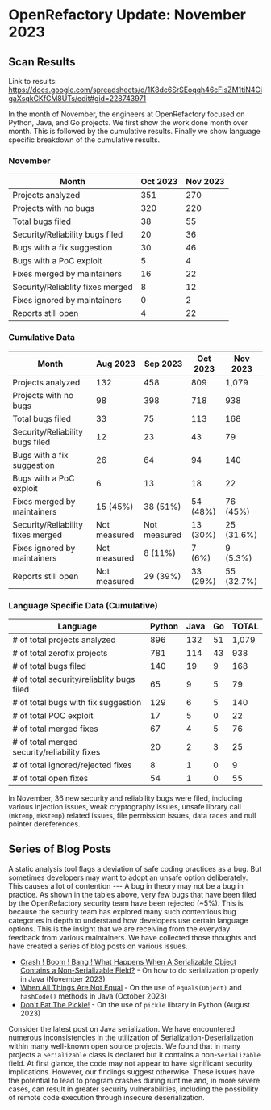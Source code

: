 
# OpenRefactory Update: November 2023

## Scan Results
Link to results: https://docs.google.com/spreadsheets/d/1K8dc6SrSEoqqh46cFisZM1tiN4CigaXsqkCKfCM8UTs/edit#gid=228743971

In the month of November, the engineers at OpenRefactory focused on Python, Java, and Go projects. We first show the work done month over month. This is followed by the cumulative results. Finally we show language specific breakdown of the cumulative results.

### November
| Month                                | Oct 2023 | Nov 2023 |
|--------------------------------------|----------|----------|
| Projects analyzed                    | 351      | 270      |
| Projects with no bugs                | 320      | 220      |
| Total bugs filed                     | 38       | 55       |
| Security/Reliability bugs filed      | 20       | 36       |
| Bugs with a fix suggestion           | 30       | 46       |
| Bugs with a PoC exploit              | 5        |  4       |
| Fixes merged by maintainers          | 16       | 22       |
| Security/Reliablity fixes merged     | 8        | 12       |
| Fixes ignored by maintainers         | 0        | 2        |
| Reports still open                   | 4        | 22       |


### Cumulative Data
| Month                                | Aug 2023     | Sep 2023     | Oct 2023 | Nov 2023   |
|--------------------------------------|--------------|--------------|----------|------------|
| Projects analyzed                    | 132          | 458          | 809      | 1,079      |
| Projects with no bugs                | 98           | 398          | 718      | 938        |
| Total bugs filed                     | 33           | 75           | 113      | 168        |
| Security/Reliability bugs filed      | 12           | 23           | 43       | 79         |
| Bugs with a fix suggestion           | 26           | 64           | 94       | 140        |
| Bugs with a PoC exploit              | 6            | 13           | 18       | 22         |
| Fixes merged by maintainers          | 15 (45%)     | 38 (51%)     | 54 (48%) | 76 (45%)   |
| Security/Reliability fixes merged    | Not measured | Not measured | 13 (30%) | 25 (31.6%) |
| Fixes ignored by maintainers         | Not measured | 8 (11%)      | 7 (6%)   | 9 (5.3%)   |
| Reports still open                   | Not measured | 29 (39%)     | 33 (29%) | 55 (32.7%) |


### Language Specific Data (Cumulative)
| Language                                       | Python | Java | Go | TOTAL |
| ---------------------------------------------- | ------ | ---- | -- | ----- |
| \# of total projects analyzed                  | 896    | 132  | 51 | 1,079 |
| \# of total zerofix projects                   | 781    | 114  | 43 | 938   |
| \# of total bugs filed                         | 140    | 19   | 9  | 168   |
| \# of total security/reliablity bugs filed     | 65     | 9    | 5  | 79    |
| \# of total bugs with fix suggestion           | 129    | 6    | 5  | 140   |
| \# of total POC exploit                        | 17     | 5    | 0  | 22    |
| \# of total merged fixes                       | 67     | 4    | 5  | 76    |
| \# of total merged security/reliability fixes  | 20     | 2    | 3  | 25    |
| \# of total ignored/rejected fixes             | 8      | 1    | 0  | 9     |
| \# of total open fixes                         | 54     | 1    | 0  | 55    |

In November, 36 new security and reliability bugs were filed, including various injection issues, weak cryptography issues, unsafe library call (`mktemp`, `mkstemp`) related issues, file permission issues, data races and null pointer dereferences. 


## Series of Blog Posts

A static analysis tool flags a deviation of safe coding practices as a bug. But sometimes developers may want to adopt an unsafe option deliberately. This causes a lot of contention --- A bug in theory may not be a bug in practice. As shown in the tables above, very few bugs that have been filed by the OpenRefactory security team have been rejected (~5%). This is because the security team has explored many such contentious bug categories in depth to understand how developers use certain language options. This is the insight that we are receiving from the everyday feedback from various maintainers. We have collected those thoughts and have created a series of blog posts on various issues. 

* [Crash ! Boom ! Bang ! What Happens When A Serializable Object Contains a Non-Serializable Field?](https://www.openrefactory.com/crash-boom-bang-what-happens-when-a-serializable-object-contains-a-non-serializable-field/) - On how to do serialization properly in Java (November 2023)
* [When All Things Are Not Equal](https://www.openrefactory.com/when-all-things-are-not-equal/) - On the use of `equals(Object)` and `hashCode()` methods in Java (October 2023) 
* [Don't Eat The Pickle!](https://www.openrefactory.com/dont-eat-the-pickle/) - On the use of `pickle` library in Python (August 2023)

Consider the latest post on Java serialization. We have encountered numerous inconsistencies in the utilization of Serialization-Deserialization within many well-known open source projects. We found that in many projects a `Serializable` class is declared but it contains a non-`Serializable` field. At first glance, the code may not appear to have significant security implications. However, our findings suggest otherwise. These issues have the potential to lead to program crashes during runtime and, in more severe cases, can result in greater security vulnerabilities, including the possibility of remote code execution through insecure deserialization. 

